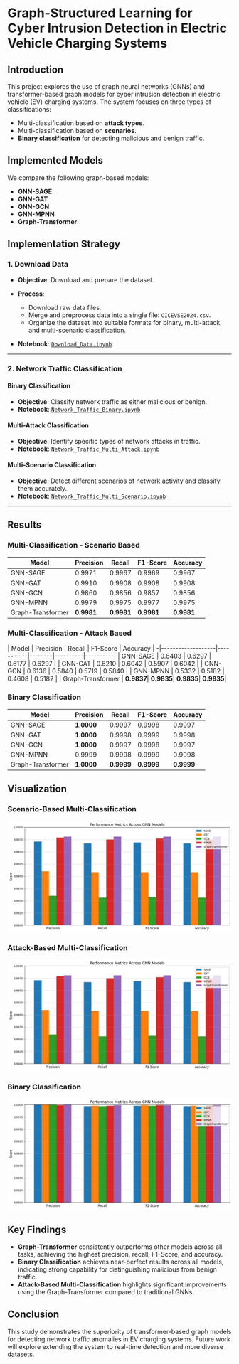 # Graph-Structured Learning for Cyber Intrusion Detection in Electric Vehicle Charging Systems

## Introduction
This project explores the use of graph neural networks (GNNs) and transformer-based graph models for cyber intrusion detection in electric vehicle (EV) charging systems. The system focuses on three types of classifications:
- Multi-classification based on **attack types**.
- Multi-classification based on **scenarios**.
- **Binary classification** for detecting malicious and benign traffic.

## Implemented Models
We compare the following graph-based models:
- **GNN-SAGE**
- **GNN-GAT**
- **GNN-GCN**
- **GNN-MPNN**
- **Graph-Transformer**

## **Implementation Strategy**

### 1. **Download Data**
   - **Objective**: Download and prepare the dataset.
   - **Process**:
     - Download raw data files.
     - Merge and preprocess data into a single file: `CICEVSE2024.csv`.
     - Organize the dataset into suitable formats for binary, multi-attack, and multi-scenario classification.

   - **Notebook**: [`Download_Data.ipynb`](./Download_Data.ipynb)

---

### 2. **Network Traffic Classification**

#### **Binary Classification**
   - **Objective**: Classify network traffic as either malicious or benign.
   - **Notebook**: [`Network_Traffic_Binary.ipynb`](./Network_Traffic_Binary.ipynb)

#### **Multi-Attack Classification**
   - **Objective**: Identify specific types of network attacks in traffic.
   - **Notebook**: [`Network_Traffic_Multi_Attack.ipynb`](./Network_Traffic_Multi_Attack.ipynb)

#### **Multi-Scenario Classification**
   - **Objective**: Detect different scenarios of network activity and classify them accurately.
   - **Notebook**: [`Network_Traffic_Multi_Scenario.ipynb`](./Network_Traffic_Multi_Scenario.ipynb)

---

## Results

### Multi-Classification - Scenario Based
| Model             | Precision | Recall | F1-Score | Accuracy |
|-------------------|-----------|--------|----------|----------|
| GNN-SAGE          | 0.9971    | 0.9967 | 0.9969   | 0.9967   |
| GNN-GAT           | 0.9910    | 0.9908 | 0.9908   | 0.9908   |
| GNN-GCN           | 0.9860    | 0.9856 | 0.9857   | 0.9856   |
| GNN-MPNN          | 0.9979    | 0.9975 | 0.9977   | 0.9975   |
| Graph-Transformer | **0.9981**| **0.9981**| **0.9981**| **0.9981**|

### Multi-Classification - Attack Based
| Model             | Precision | Recall | F1-Score | Accuracy |
-|-------------------|-----------|--------|----------|----------|
| GNN-SAGE          | 0.6403    | 0.6297 | 0.6177   | 0.6297   |
| GNN-GAT           | 0.6210    | 0.6042 | 0.5907   | 0.6042   |
| GNN-GCN           | 0.6136    | 0.5840 | 0.5719   | 0.5840   |
| GNN-MPNN          | 0.5332    | 0.5182 | 0.4608   | 0.5182   |
| Graph-Transformer | **0.9837**| **0.9835**| **0.9835**| **0.9835**|

### Binary Classification
| Model             | Precision | Recall | F1-Score | Accuracy |
|-------------------|-----------|--------|----------|----------|
| GNN-SAGE          | **1.0000**| 0.9997 | 0.9998   | 0.9997   |
| GNN-GAT           | **1.0000**| 0.9998 | 0.9999   | 0.9998   |
| GNN-GCN           | **1.0000**| 0.9997 | 0.9998   | 0.9997   |
| GNN-MPNN          | 0.9999    | 0.9998 | 0.9999   | 0.9998   |
| Graph-Transformer | **1.0000**| **0.9999**| **0.9999**| **0.9999**|

## Visualization
### Scenario-Based Multi-Classification
![Scenario-Based Multi-Classification Results](./multi_scenario.webp)

### Attack-Based Multi-Classification
![Attack-Based Multi-Classification Results](./multi_attack.webp)

### Binary Classification
![Binary Classification Results](./binary.webp)

## Key Findings
- **Graph-Transformer** consistently outperforms other models across all tasks, achieving the highest precision, recall, F1-Score, and accuracy.
- **Binary Classification** achieves near-perfect results across all models, indicating strong capability for distinguishing malicious from benign traffic.
- **Attack-Based Multi-Classification** highlights significant improvements using the Graph-Transformer compared to traditional GNNs.

## Conclusion
This study demonstrates the superiority of transformer-based graph models for detecting network traffic anomalies in EV charging systems. Future work will explore extending the system to real-time detection and more diverse datasets.
